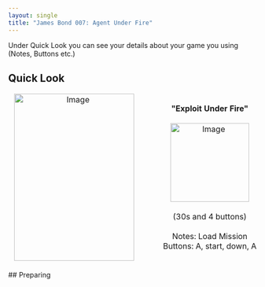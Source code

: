 ```yaml
---
layout: single
title: "James Bond 007: Agent Under Fire"
---
```

Under Quick Look you can see your details about your game you using (Notes, Buttons etc.)
## Quick Look
<!--TODO: Maybe there are some other ways to do it, but it works lol-->
<table style="table-layout: fixed; width: 552px">
<colgroup>
<col style="width: 268px">
<col style="width: 284px">
</colgroup>
<thead>
  <tr>
    <td style="text-align:center">
      <img src="https://i.imgur.com/8KycvWW.jpg" alt="Image" width="244" height="340">
    </td>
    <td style="text-align:center">
      <b>"Exploit Under Fire"</b><br>
      <br><img src="https://i.imgur.com/UrbLXtB.png" alt="Image" width="160" height="160">
      <br>
      <br>(30s and 4 buttons)<br>
      <br>Notes: Load Mission
      <br>Buttons: A, start, down, A
      <br>
    </td>
  </tr>
</thead>
</table>
<!--  //////////////////////////////////////////////////////////   -->
## Preparing
